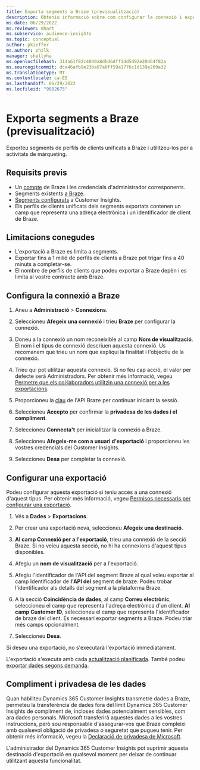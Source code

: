 ```yaml
---
title: Exporta segments a Braze (previsualització)
description: Obteniu informació sobre com configurar la connexió i exportar-la a Braze.
ms.date: 06/29/2022
ms.reviewer: mhart
ms.subservice: audience-insights
ms.topic: conceptual
author: pkieffer
ms.author: philk
manager: shellyha
ms.openlocfilehash: 314a61f82c4040a8dbd6dff1dd5d92e20464f82a
ms.sourcegitcommit: dca46afb9e23ba87a0ff59a1776c1d139e209a32
ms.translationtype: MT
ms.contentlocale: ca-ES
ms.lasthandoff: 06/29/2022
ms.locfileid: "9082675"
---
```

# <a name="export-segments-to-braze-preview"></a>Exporta segments a Braze (previsualització)

Exporteu segments de perfils de clients unificats a Braze i utilitzeu-los per a activitats de màrqueting.

## <a name="prerequisites"></a>Requisits previs

- Un [compte](https://www.braze.com/) de Braze i les credencials d'administrador corresponents.
- Segments existents [a Braze](https://www.braze.com/docs/user_guide/engagement_tools/segments/creating_a_segment/).
- [Segments configurats](segments.md) a Customer Insights.
- Els perfils de clients unificats dels segments exportats contenen un camp que representa una adreça electrònica i un identificador de client de Braze.

## <a name="known-limitations"></a>Limitacions conegudes

- L'exportació a Braze es limita a segments.
- Exportar fins a 1 milió de perfils de clients a Braze pot trigar fins a 40 minuts a completar-se.
- El nombre de perfils de clients que podeu exportar a Braze depèn i es limita al vostre contracte amb Braze.

## <a name="set-up-connection-to-braze"></a>Configura la connexió a Braze

1. Aneu a **Administració** > **Connexions**.

1. Seleccioneu **Afegeix una connexió** i trieu **Braze** per configurar la connexió.

1. Doneu a la connexió un nom reconeixible al camp **Nom de visualització**. El nom i el tipus de connexió descriuen aquesta connexió. Us recomanem que trieu un nom que expliqui la finalitat i l'objectiu de la connexió.

1. Trieu qui pot utilitzar aquesta connexió. Si no feu cap acció, el valor per defecte serà Administradors. Per obtenir més informació, vegeu [Permetre que els col·laboradors utilitzin una connexió per a les exportacions](connections.md#allow-contributors-to-use-a-connection-for-exports).

1. Proporcioneu la [clau](https://www.braze.com/docs/api/basics/) de l'API Braze per continuar iniciant la sessió.

1. Seleccioneu **Accepto** per confirmar la **privadesa de les dades i el compliment**.

1. Seleccioneu **Connecta't** per inicialitzar la connexió a Braze.

1. Seleccioneu **Afegeix-me com a usuari d'exportació** i proporcioneu les vostres credencials del Customer Insights.

1. Seleccioneu **Desa** per completar la connexió.

## <a name="configure-an-export"></a>Configurar una exportació

Podeu configurar aquesta exportació si teniu accés a una connexió d'aquest tipus. Per obtenir més informació, vegeu [Permisos necessaris per configurar una exportació](export-destinations.md#set-up-a-new-export).

1. Vés a **Dades** > **Exportacions**.

1. Per crear una exportació nova, seleccioneu **Afegeix una destinació**.

1. **Al camp Connexió per a l'exportació**, trieu una connexió de la secció Braze. Si no veieu aquesta secció, no hi ha connexions d'aquest tipus disponibles.  

1. Afegiu un **nom de visualització** per a l'exportació.

1. Afegiu l'identificador de l'API del segment Braze al qual voleu exportar al camp Identificador de **l'API del** segment de braze. Podeu trobar l'identificador als detalls del segment a la plataforma Braze.

1. A la secció **Coincidència de dades**, al camp **Correu electrònic**, seleccioneu el camp que representa l'adreça electrònica d'un client. **Al camp Customer ID**, seleccioneu el camp que representa l'identificador de braze del client. És necessari exportar segments a Braze. Podeu triar més camps opcionalment.

1. Seleccioneu **Desa**.

Si deseu una exportació, no s'executarà l'exportació immediatament.

L'exportació s'executa amb cada [actualització planificada](system.md#schedule-tab). També podeu [exportar dades segons demanda](export-destinations.md#run-exports-on-demand). 


## <a name="data-privacy-and-compliance"></a>Compliment i privadesa de les dades

Quan habiliteu Dynamics 365 Customer Insights transmetre dades a Braze, permeteu la transferència de dades fora del límit Dynamics 365 Customer Insights de compliment de, incloses dades potencialment sensibles, com ara dades personals. Microsoft transferirà aquestes dades a les vostres instruccions, però sou responsable d'assegurar-vos que Braze compleixi amb qualsevol obligació de privadesa o seguretat que pugueu tenir. Per obtenir més informació, vegeu la [Declaració de privadesa de Microsoft](https://go.microsoft.com/fwlink/?linkid=396732).

L'administrador del Dynamics 365 Customer Insights pot suprimir aquesta destinació d'exportació en qualsevol moment per deixar de continuar utilitzant aquesta funcionalitat.
